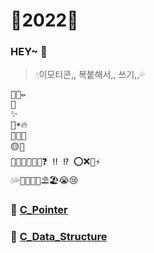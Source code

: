 # 💛2022💛

### HEY~ 👋
> 💧이모티콘,, 복붙해서,, 쓰기,,💦
<pre>
🐥📒✏
🌟 <!-- ##자구에서 제목 -->
✨ <!-- ####알고리즘같은거 -->
🌈☀🔥
🍋🍒🍰
🟡💛  
💪🏻💪🤙🏻🤙❓ ‼ ⁉ ⭕❌💯⚡  
💧💦🧀🍭🎨🚦⛱🏖😭😢
</pre>
### 🐥 [C_Pointer](https://github.com/Kang-SeoHyun/C_Language/tree/main/C_Pointer)  
### 🐥 [C_Data_Structure](https://github.com/Kang-SeoHyun/C_Language/tree/main/C_Data_Structure)
